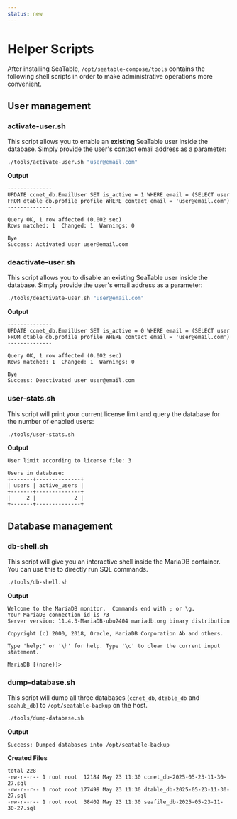 ```yaml
---
status: new
---
```


# Helper Scripts

After installing SeaTable, `/opt/seatable-compose/tools` contains the following shell scripts in order to make administrative operations more convenient. 

## User management

### activate-user.sh

This script allows you to enable an **existing** SeaTable user inside the database.
Simply provide the user's contact email address as a parameter:

```bash
./tools/activate-user.sh "user@email.com"
```

**Output**

```
--------------
UPDATE ccnet_db.EmailUser SET is_active = 1 WHERE email = (SELECT user FROM dtable_db.profile_profile WHERE contact_email = 'user@email.com')
--------------

Query OK, 1 row affected (0.002 sec)
Rows matched: 1  Changed: 1  Warnings: 0

Bye
Success: Activated user user@email.com
```

### deactivate-user.sh

This script allows you to disable an existing SeaTable user inside the database.
Simply provide the user's email address as a parameter:

```bash
./tools/deactivate-user.sh "user@email.com"
```

**Output**

```
--------------
UPDATE ccnet_db.EmailUser SET is_active = 0 WHERE email = (SELECT user FROM dtable_db.profile_profile WHERE contact_email = 'user@email.com')
--------------

Query OK, 1 row affected (0.002 sec)
Rows matched: 1  Changed: 1  Warnings: 0

Bye
Success: Deactivated user user@email.com
```

### user-stats.sh

This script will print your current license limit and query the database for the number of enabled users:

```bash
./tools/user-stats.sh
```

**Output**

```
User limit according to license file: 3

Users in database:
+-------+--------------+
| users | active_users |
+-------+--------------+
|     2 |            2 |
+-------+--------------+
```

## Database management

### db-shell.sh

This script will give you an interactive shell inside the MariaDB container. You can use this to directly run SQL commands.

```bash
./tools/db-shell.sh
```

**Output**

```
Welcome to the MariaDB monitor.  Commands end with ; or \g.
Your MariaDB connection id is 73
Server version: 11.4.3-MariaDB-ubu2404 mariadb.org binary distribution

Copyright (c) 2000, 2018, Oracle, MariaDB Corporation Ab and others.

Type 'help;' or '\h' for help. Type '\c' to clear the current input statement.

MariaDB [(none)]>
```

### dump-database.sh

This script will dump all three databases (`ccnet_db`, `dtable_db` and `seahub_db`) to `/opt/seatable-backup` on the host.

```bash
./tools/dump-database.sh
```

**Output**

```
Success: Dumped databases into /opt/seatable-backup
```

**Created Files**

```
total 228
-rw-r--r-- 1 root root  12184 May 23 11:30 ccnet_db-2025-05-23-11-30-27.sql
-rw-r--r-- 1 root root 177499 May 23 11:30 dtable_db-2025-05-23-11-30-27.sql
-rw-r--r-- 1 root root  38402 May 23 11:30 seafile_db-2025-05-23-11-30-27.sql
```

